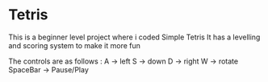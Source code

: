 # Tetris
This is a beginner level project where i coded Simple Tetris
It has a levelling and scoring system to make it more fun

The controls are as follows :
A -> left
S -> down
D -> right
W -> rotate
SpaceBar -> Pause/Play
